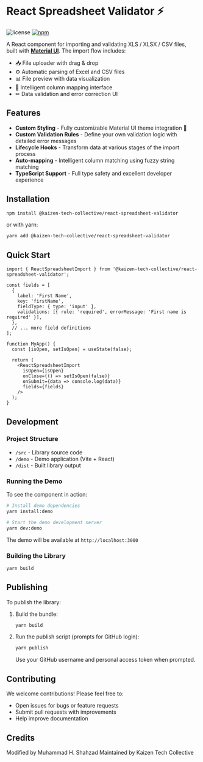# React Spreadsheet Validator ⚡

![license](https://img.shields.io/badge/license-MIT-green)
[![npm](https://img.shields.io/badge/npm-0.1.0-blue)](https://www.npmjs.com/package/@kaizen-tech-collective/react-spreadsheet-validator)

A React component for importing and validating XLS / XLSX / CSV files, built with [**Material UI**](https://mui.com/). The import flow includes:

- 📥 File uploader with drag & drop
- ⚙️ Automatic parsing of Excel and CSV files
- 📊 File preview with data visualization
- 🧪 Intelligent column mapping interface
- ✏ Data validation and error correction UI

## Features

- **Custom Styling** - Fully customizable Material UI theme integration 🎨
- **Custom Validation Rules** - Define your own validation logic with detailed error messages
- **Lifecycle Hooks** - Transform data at various stages of the import process
- **Auto-mapping** - Intelligent column matching using fuzzy string matching
- **TypeScript Support** - Full type safety and excellent developer experience

## Installation

```bash
npm install @kaizen-tech-collective/react-spreadsheet-validator
```

or with yarn:

```bash
yarn add @kaizen-tech-collective/react-spreadsheet-validator
```

## Quick Start

```tsx
import { ReactSpreadsheetImport } from '@kaizen-tech-collective/react-spreadsheet-validator';

const fields = [
  {
    label: 'First Name',
    key: 'firstName',
    fieldType: { type: 'input' },
    validations: [{ rule: 'required', errorMessage: 'First name is required' }],
  },
  // ... more field definitions
];

function MyApp() {
  const [isOpen, setIsOpen] = useState(false);

  return (
    <ReactSpreadsheetImport
      isOpen={isOpen}
      onClose={() => setIsOpen(false)}
      onSubmit={data => console.log(data)}
      fields={fields}
    />
  );
}
```

## Development

### Project Structure

- `/src` - Library source code
- `/demo` - Demo application (Vite + React)
- `/dist` - Built library output

### Running the Demo

To see the component in action:

```bash
# Install demo dependencies
yarn install:demo

# Start the demo development server
yarn dev:demo
```

The demo will be available at `http://localhost:3000`

### Building the Library

```bash
yarn build
```

## Publishing

To publish the library:

1. Build the bundle:

   ```bash
   yarn build
   ```

2. Run the publish script (prompts for GitHub login):

   ```bash
   yarn publish
   ```

   Use your GitHub username and personal access token when prompted.

## Contributing

We welcome contributions! Please feel free to:

- Open issues for bugs or feature requests
- Submit pull requests with improvements
- Help improve documentation

## Credits

Modified by Muhammad H. Shahzad
Maintained by Kaizen Tech Collective
